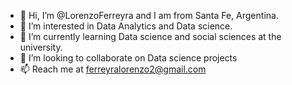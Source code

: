 - 👋 Hi, I’m @LorenzoFerreyra and I am from Santa Fe, Argentina.
- 👀 I’m interested in Data Analytics and Data science.
- 🌱 I’m currently learning Data science and social sciences at the university.
- 💞️ I’m looking to collaborate on Data science projects
- 📫 Reach me at ferreyralorenzo2@gmail.com

<!---
LorenzoFerreyra/LorenzoFerreyra is a ✨ special ✨ repository because its `README.md` (this file) appears on your GitHub profile.
You can click the Preview link to take a look at your changes.
--->
